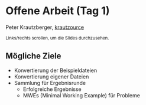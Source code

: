# Offene Arbeit (Tag 1)

Peter Krautzberger, [krautzource](https://krautzource.com)

<small>Links/rechts scrollen, um die Slides durchzusehen.</small>

## Mögliche Ziele

- Konvertierung der Beispieldateien
- Konvertierung eigener Dateien
- Sammlung für Ergebnisrunde
  - Erfolgreiche Ergebnisse
  - MWEs (Minimal Working Example) für Probleme
